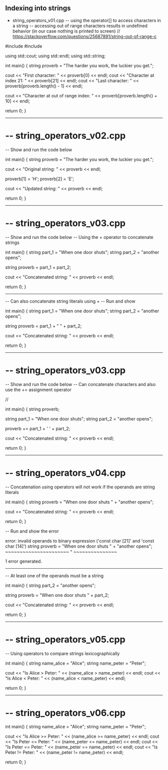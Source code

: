 
Indexing into strings
----------------------

- string_operators_v01.cpp
-- using the operator[] to access characters in a string
-- accessing out of range characters results in undefined behavior (in our case nothing is printed to screen)
// https://stackoverflow.com/questions/25687891/string-out-of-range-c

#include <iostream>
#include <string>

using std::cout;
using std::endl;
using std::string;

int main()
{
  string proverb = "The harder you work, the luckier you get.";

  cout << "First character: " << proverb[0] << endl;
  cout << "Character at index 21: " << proverb[21] << endl;
  cout << "Last character: " << proverb[proverb.length() - 1] << endl;

  cout << "Character at out of range index: " << proverb[proverb.length() + 10] << endl;

  return 0;
}



------------------------------------
# -- string_operators_v02.cpp

-- Show and run the code below


int main()
{
  string proverb = "The harder you work, the luckier you get.";

  cout << "Original string: " << proverb << endl;

  proverb[1] = 'H';
  proverb[2] = 'E';

  cout << "Updated string: " << proverb << endl;

  return 0;
}



------------------------------------
# -- string_operators_v03.cpp

-- Show and run the code below
-- Using the + operator to concatenate strings

int main()
{
  string part_1 = "When one door shuts";
  string part_2 = "another opens";

  string proverb = part_1 + part_2;

  cout << "Concatenated string: " << proverb << endl;

  return 0;
}


-----------

-- Can also concatenate string literals using +
-- Run and show

int main()
{
  string part_1 = "When one door shuts";
  string part_2 = "another opens";

  string proverb = part_1 + " " + part_2;

  cout << "Concatenated string: " << proverb << endl;

  return 0;
}




------------------------------------
# -- string_operators_v03.cpp

-- Show and run the code below
-- Can concatenate characters and also use the += assignment operator

// 


int main()
{
  string proverb;

  string part_1 = "When one door shuts";
  string part_2 = "another opens";

  proverb += part_1 + ' ' + part_2;

  cout << "Concatenated string: " << proverb << endl;

  return 0;
}


-------------------------------------------------------

# -- string_operators_v04.cpp

-- Concatenation using operators will not work if the operands are string literals


int main()
{
  string proverb = "When one door shuts " + "another opens";

  cout << "Concatenated string: " << proverb << endl;

  return 0;
}

-- Run and show the error

error: invalid operands to binary expression ('const char [21]' and 'const char [14]')
  string proverb = "When one door shuts " + "another opens";
                   ~~~~~~~~~~~~~~~~~~~~~~ ^ ~~~~~~~~~~~~~~~

1 error generated.


----------------------------

-- At least one of the operands must be a string


int main()
{
  string part_2 = "another opens";

  string proverb = "When one door shuts " + part_2;

  cout << "Concatenated string: " << proverb << endl;

  return 0;
}


-------------------------------------------------------

# -- string_operators_v05.cpp

-- Using operators to compare strings lexicographically

int main()
{
  string name_alice = "Alice";
  string name_peter = "Peter";

  cout << "Is Alice > Peter: " << (name_alice > name_peter) << endl;
  cout << "Is Alice < Peter: " << (name_alice < name_peter) << endl;

  return 0;
}



-------------------------------------------------------

# -- string_operators_v06.cpp



int main()
{
  string name_alice = "Alice";
  string name_peter = "Peter";

  cout << "Is Alice >= Peter: " << (name_alice >= name_peter) << endl;
  cout << "Is Peter <= Peter: " << (name_peter <= name_peter) << endl;
  cout << "Is Peter == Peter: " << (name_peter == name_peter) << endl;
  cout << "Is Peter != Peter: " << (name_peter != name_peter) << endl;

  return 0;
}






























































































































































